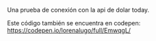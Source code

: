﻿Una prueba de conexión con la api de dolar today.

Este código también se encuentra en codepen: https://codepen.io/lorenalugo/full/EmwqgL/
